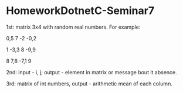 # HomeworkDotnetC-Seminar7
1st: matrix 3x4 with random real numbers. For example:

0,5 7 -2 -0,2

1 -3,3 8 -9,9

8 7,8 -7,1 9

2nd: input - i, j; output - element in matrix or message bout it absence.

3rd: matrix of int numbers, output - arithmetic mean of each column.
